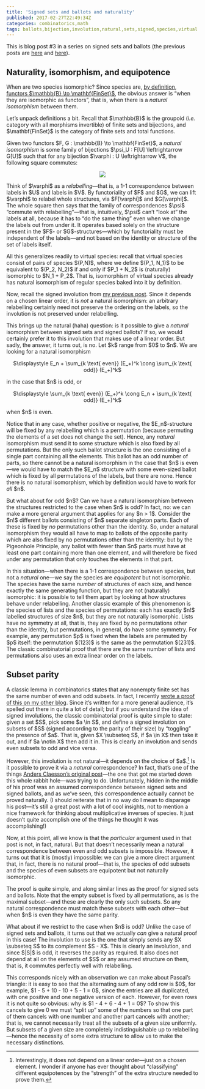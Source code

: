 ```yaml
---
title: 'Signed sets and ballots and naturality'
published: 2017-02-27T22:49:34Z
categories: combinatorics,math
tags: ballots,bijection,involution,natural,sets,signed,species,virtual
---
```


<p>This is blog post #3 in a series on signed sets and ballots (the previous posts are <a href="https://byorgey.wordpress.com/2017/02/20/signed-sets-and-ballots-part-1/">here</a> and <a href="https://byorgey.wordpress.com/2017/02/24/signed-sets-and-ballots-part-2/">here</a>).</p>
<h2 id="naturality-isomorphism-and-equipotence">Naturality, isomorphism, and equipotence</h2>
<p>When are two species isomorphic? Since species are, <a href="https://byorgey.wordpress.com/2012/11/20/combinatorial-species-definition/">by definition</a>, <a href="https://byorgey.wordpress.com/2012/12/06/species-definition-clarification-and-exercises/">functors $\mathbb{B} \to \mathbf{FinSet}$</a>, the obvious answer is “when they are isomorphic as functors”, that is, when there is a <em>natural isomorphism</em> between them.</p>
<p>Let’s unpack definitions a bit. Recall that $\mathbb{B}$ is the groupoid (<em>i.e.</em> category with all morphisms invertible) of finite sets and bijections, and $\mathbf{FinSet}$ is the category of finite sets and total functions.</p>
<p>Given two functors $F, G : \mathbb{B} \to \mathbf{FinSet}$, a <em>natural isomorphism</em> is some family of bijections $\psi_U : F[U] \leftrightarrow G[U]$ such that for any bijection $\varphi : U \leftrightarrow V$, the following square commutes:</p>
<div style="text-align:center;">
<div class="figure">
<img src="http://mathurl.com/zkplcov.png" />

</div>
</div>
<p>Think of $\varphi$ as a <em>relabelling</em>—that is, a 1-1 correspondence between labels in $U$ and labels in $V$. By functoriality of $F$ and $G$, we can lift $\varphi$ to relabel whole structures, via $F[\varphi]$ and $G[\varphi]$. The whole square then says that the family of correspondences $\psi$ “commute with relabelling”—that is, intuitively, $\psi$ can’t “look at” the labels at all, because it has to “do the same thing” even when we change the labels out from under it. It operates based solely on the structure present in the $F$- or $G$-structures—which by functoriality must be independent of the labels—and not based on the identity or structure of the set of labels itself.</p>
<p>All this generalizes readily to virtual species: recall that virtual species consist of pairs of species $(P,N)$, where we define $(P_1, N_1)$ to be equivalent to $(P_2, N_2)$ if and only if $P_1 + N_2$ is (naturally) isomorphic to $N_1 + P_2$. That is, isomorphism of virtual species already has natural isomorphism of regular species baked into it by definition.</p>
<p>Now, recall the signed involution from <a href="https://byorgey.wordpress.com/2017/02/24/signed-sets-and-ballots-part-2/">my previous post</a>. Since it depends on a chosen linear order, it is <em>not</em> a natural isomorphism: an arbitrary relabelling certainly need not preserve the ordering on the labels, so the involution is not preserved under relabelling.</p>
<p>This brings up the natural (haha) question: is it possible to give a <em>natural</em> isomorphism between signed sets and signed ballots? If so, we would certainly prefer it to this involution that makes use of a linear order. But sadly, the answer, it turns out, is no. Let $k$ range from $0$ to $n$. We are looking for a natural isomorphism</p>
<p><div style="text-align:center;">
$\displaystyle E_n + \sum_{k \text{ even}} (E_+)^k \cong \sum_{k \text{ odd}} (E_+)^k$
</div></p>
<p>in the case that $n$ is odd, or</p>
<p><div style="text-align:center;">
$\displaystyle \sum_{k \text{ even}} (E_+)^k \cong E_n + \sum_{k \text{ odd}} (E_+)^k$
</div></p>
<p>when $n$ is even.</p>
<p>Notice that in any case, whether positive or negative, the $E_n$-structure will be fixed by any relabelling which is a permutation (because permuting the elements of a set does not change the set). Hence, any <em>natural</em> isomorphism must send it to some structure which is also fixed by all permutations. But the only such ballot structure is the one consisting of a single part containing all the elements. This ballot has an odd number of parts, so there cannot be a natural isomorphism in the case that $n$ is even—we would have to match the $E_n$ structure with some even-sized ballot which is fixed by all permutations of the labels, but there are none. Hence there is no natural isomorphism, which by definition would have to work for <em>all</em> $n$.</p>
<p>But what about for odd $n$? Can we have a natural isomorphism between the structures restricted to the case when $n$ is odd? In fact, no: we can make a more general argument that applies for any $n &gt; 1$. Consider the $n!$ different ballots consisting of $n$ separate singleton parts. Each of these is fixed by <em>no</em> permutations other than the identity. So, under a natural isomorphism they would all have to map to ballots of the opposite parity which are also fixed by no permutations other than the identity: but by the Pigeonhole Principle, any ballot with fewer than $n$ parts must have at least one part containing more than one element, and will therefore be fixed under any permutation that only touches the elements in that part.</p>
<p>In this situation—when there is a 1-1 correspondence between species, but not a <em>natural</em> one—we say the species are <em>equipotent</em> but not isomorphic. The species have the same <em>number</em> of structures of each size, and hence exactly the same generating function, but they are not (naturally) isomorphic: it is possible to tell them apart by looking at how structures behave under relabelling. Another classic example of this phenomenon is the species of lists and the species of permutations: each has exactly $n!$ labelled structures of size $n$, but they are not naturally isomorphic. Lists have no symmetry at all, that is, they are fixed by no permutations other than the identity, but permutations, in general, do have some symmetry. For example, any permutation $p$ is fixed when the labels are permuted by $p$ itself: the permutation $(123)$ is the same as the permutation $(231)$. The classic combinatorial proof that there are the same number of lists and permutations also uses an extra linear order on the labels.</p>
<h2 id="subset-parity">Subset parity</h2>
<p>A classic lemma in combinatorics states that any nonempty finite set has the same number of even and odd subsets. In fact, I recently <a href="https://mathlesstraveled.com/2016/12/03/the-mobius-function-proof-part-2-the-subset-parity-lemma/">wrote a proof of this on my other blog</a>. Since it’s written for a more general audience, it’s spelled out there in quite a lot of detail; but if you understand the idea of signed involutions, the classic combinatorial proof is quite simple to state: given a set $S$, pick some $a \in S$, and define a signed involution on subsets of $S$ (signed according to the parity of their size) by “toggling” the presence of $a$. That is, given $X \subseteq S$, if $a \in X$ then take it out, and if $a \notin X$ then add it in. This is clearly an involution and sends even subsets to odd and vice versa.</p>
<p>However, this involution is not natural—it depends on the choice of $a$.<a href="#fn1" class="footnoteRef" id="fnref1"><sup>1</sup></a> Is it possible to prove it via a <em>natural</em> correspondence? In fact, that’s one of the things <a href="http://akc.is/blog/2017-02-18-Inverse-species-and-sign-reversing-involutions.html">Anders Claesson’s original post</a>—the one that got me started down this whole rabbit hole—was trying to do. Unfortunately, hidden in the middle of his proof was an assumed correspondence between signed sets and signed ballots, and as we’ve seen, this correspondence actually cannot be proved naturally. (I should reiterate that in no way do I mean to disparage his post—it’s still a great post with a lot of cool insights, not to mention a nice framework for thinking about multiplicative inverses of species. It just doesn’t quite accomplish one of the things he thought it was accomplishing!)</p>
<p>Now, at this point, all we know is that the <em>particular</em> argument used in that post is not, in fact, natural. But that doesn’t necessarily mean a natural correspondence between even and odd subsets is impossible. However, it turns out that it is (mostly) impossible: we can give a more direct argument that, in fact, there is no natural proof—that is, the species of odd subsets and the species of even subsets are equipotent but not naturally isomorphic.</p>
<p>The proof is quite simple, and along similar lines as the proof for signed sets and ballots. Note that the empty subset is fixed by all permutations, as is the maximal subset—and these are clearly the only such subsets. So any natural correspondence must match these subsets with each other—but when $n$ is even they have the same parity.</p>
<p>What about if we restrict to the case when $n$ is odd? Unlike the case of signed sets and ballots, it turns out that we actually <em>can</em> give a natural proof in this case! The involution to use is the one that simply sends any $X \subseteq S$ to its complement $S - X$. This is clearly an involution, and since $|S|$ is odd, it reverses the parity as required. It also does not depend at all on the elements of $S$ or any assumed structure on them, that is, it commutes perfectly well with relabelling.</p>
<p>This corresponds nicely with an observation we can make about Pascal’s triangle: it is easy to see that the alternating sum of any odd row is $0$, for example, $1 - 5 + 10 - 10 + 5 - 1 = 0$, since the entries are all duplicated, with one positive and one negative version of each. However, for even rows it is not quite so obvious: why is $1 - 4 + 6 - 4 + 1 = 0$? To show this cancels to give 0 we must “split up” some of the numbers so that one part of them cancels with one number and another part cancels with another; that is, we cannot necessarily treat all the subsets of a given size uniformly. But subsets of a given size are completely indistinguishable up to relabelling—hence the necessity of some extra structure to allow us to make the necessary distinctions.</p>
<div class="footnotes">
<hr />
<ol>
<li id="fn1"><p>Interestingly, it does not depend on a linear order—just on a chosen element. I wonder if anyone has ever thought about “classifying” different equipotences by the “strength” of the extra structure needed to prove them.<a href="#fnref1">↩</a></p></li>
</ol>
</div>

